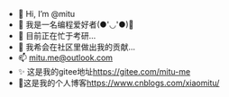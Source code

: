 - 👋 Hi, I’m @mitu
- 👀 我是一名编程爱好者(●'◡'●)🤭
- 🌱 目前正在忙于考研...
- 💞️ 我希会在社区里做出我的贡献...
- 📫 <email>mitu.me@outlook.com</email>
- ✨ 这是我的gitee地址<link>https://gitee.com/mitu-me</link>
- 🤭这是我的个人博客<url>https://www.cnblogs.com/xiaomitu/<url>

<!---
mitu-me/mitu-me is a ✨ special ✨ repository because its `README.md` (this file) appears on your GitHub profile.
You can click the Preview link to take a look at your changes.
--->

